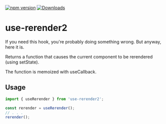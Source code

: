 [![npm version](https://img.shields.io/npm/v/use-rerender2.svg)](https://www.npmjs.com/package/use-rerender2)
[![Downloads](https://img.shields.io/npm/dm/use-rerender2.svg)](https://www.npmjs.com/package/use-rerender2)

# use-rerender2

If you need this hook, you're probably doing something wrong. But anyway, here it is.

Returns a function that causes the current component to be rerendered (using setState).

The function is memoized with useCallback.


## Usage
```ts
import { useRerender } from 'use-rerender2';

const rerender = useRerender();
// . . .
rerender();
```
